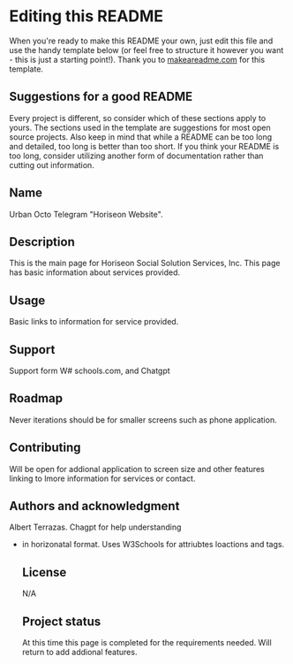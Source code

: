 # Editing this README

When you're ready to make this README your own, just edit this file and use the handy template below (or feel free to structure it however you want - this is just a starting point!). Thank you to [makeareadme.com](https://www.makeareadme.com/) for this template.

## Suggestions for a good README
Every project is different, so consider which of these sections apply to yours. The sections used in the template are suggestions for most open source projects. Also keep in mind that while a README can be too long and detailed, too long is better than too short. If you think your README is too long, consider utilizing another form of documentation rather than cutting out information.

## Name
Urban Octo Telegram "Horiseon Website".

## Description
This is the main page for Horiseon Social Solution Services, Inc. This page has basic information about services provided. 

## Usage
Basic links to information for service provided.

## Support
Support form W# schools.com, and Chatgpt

## Roadmap
Never iterations should be for smaller screens such as phone application. 

## Contributing
Will be open for addional application to screen size and other features linking to lmore information for services or contact. 

## Authors and acknowledgment
Albert Terrazas. Chagpt for help understanding <ul> <li> in horizonatal format. Uses W3Schools for attriubtes loactions and tags. 

## License
N/A

## Project status
At this time this page is completed for the requirements needed. Will return to add addional features. 

